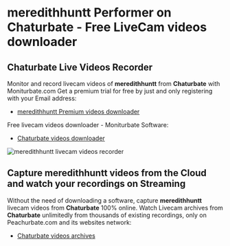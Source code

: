 # meredithhuntt Performer on Chaturbate - Free LiveCam videos downloader

## Chaturbate Live Videos Recorder

Monitor and record livecam videos of **meredithhuntt** from **Chaturbate** with Moniturbate.com
Get a premium trial for free by just and only registering with your Email address:
* [meredithhuntt Premium videos downloader](https://moniturbate.com/request-demo-licence-key.html)

Free livecam videos downloader - Moniturbate Software:
* [Chaturbate videos downloader](https://moniturbate.com/moniturbate-download-software.html)

![meredithhuntt livecam videos recorder](https://peachurnet.com/templates/moniturbate-software.png)


## Capture meredithhuntt videos from the Cloud and watch your recordings on Streaming

Without the need of downloading a software, capture **meredithhuntt** livecam videos from **Chaturbate** 100% online.
Watch Livecam archives from **Chaturbate** unlimitedly from thousands of existing recordings, only on Peachurbate.com and its websites network:
* [Chaturbate videos archives](https://peachurnet.com/)